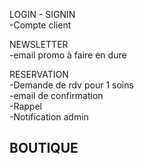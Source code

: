 LOGIN - SIGNIN<br>
-Compte client<br>


NEWSLETTER <br>
-email promo à faire en dure <br>

RESERVATION<br>
-Demande de rdv pour 1 soins<br>
-email de confirmation<br>
-Rappel<br>
-Notification admin


BOUTIQUE
-
